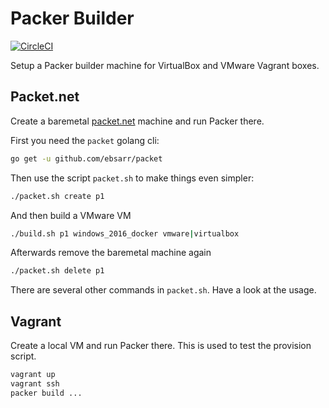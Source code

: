 # Packer Builder

[![CircleCI](https://circleci.com/gh/StefanScherer/packer-builder.svg?style=svg)](https://circleci.com/gh/StefanScherer/packer-builder)

Setup a Packer builder machine for VirtualBox and VMware Vagrant boxes.

## Packet.net

Create a baremetal [packet.net](https://packet.net) machine and run Packer there.

First you need the `packet` golang cli:

```bash
go get -u github.com/ebsarr/packet
```

Then use the script `packet.sh` to make things even simpler:

```bash
./packet.sh create p1
```

And then build a VMware VM

```bash
./build.sh p1 windows_2016_docker vmware|virtualbox
```

Afterwards remove the baremetal machine again

```bash
./packet.sh delete p1
```

There are several other commands in `packet.sh`. Have a look at the usage.

## Vagrant

Create a local VM and run Packer there. This is used to test the
provision script.

```bash
vagrant up
vagrant ssh
packer build ...
```

